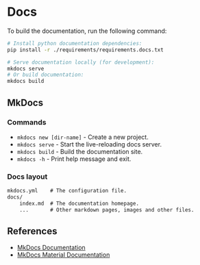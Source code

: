# Docs

To build the documentation, run the following command:

```sh
# Install python documentation dependencies:
pip install -r ./requirements/requirements.docs.txt

# Serve documentation locally (for development):
mkdocs serve
# Or build documentation:
mkdocs build
```

## MkDocs

### Commands

- `mkdocs new [dir-name]` - Create a new project.
- `mkdocs serve` - Start the live-reloading docs server.
- `mkdocs build` - Build the documentation site.
- `mkdocs -h` - Print help message and exit.

### Docs layout

```txt
mkdocs.yml    # The configuration file.
docs/
    index.md  # The documentation homepage.
    ...       # Other markdown pages, images and other files.
```

## References

- [MkDocs Documentation](https://www.mkdocs.org)
- [MkDocs Material Documentation](https://squidfunk.github.io/mkdocs-material)
